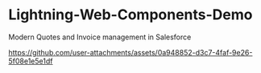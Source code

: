 # Lightning-Web-Components-Demo
Modern Quotes and Invoice management in Salesforce

https://github.com/user-attachments/assets/0a948852-d3c7-4faf-9e26-5f08e1e5e1df
